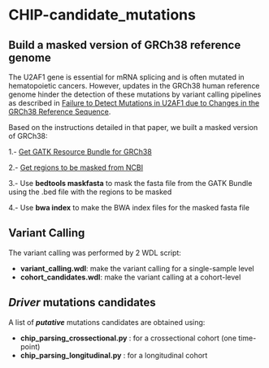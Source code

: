 # CHIP-candidate_mutations
## Build a masked version of GRCh38 reference genome
The U2AF1 gene is essential for mRNA splicing and is often mutated in hematopoietic cancers. However, updates in the GRCh38 human reference genome hinder the detection of these mutations by variant calling pipelines as described in [Failure to Detect Mutations in U2AF1 due to Changes in the GRCh38 Reference Sequence](https://doi.org/10.1016/j.jmoldx.2021.10.013).

Based on the instructions detailed in that paper, we built a masked version of GRCh38:

1.- [Get GATK Resource Bundle for GRCh38](https://gatk.broadinstitute.org/hc/en-us/articles/360035890811-Resource-bundle)

2.- [Get regions to be masked from NCBI](https://ftp.ncbi.nlm.nih.gov/genomes/all/GCA/000/001/405/GCA_000001405.15_GRCh38/seqs_for_alignment_pipelines.ucsc_ids/GCA_000001405.15_GRCh38_GRC_exclusions.bed)

3.- Use __bedtools maskfasta__ to mask the fasta file from the GATK Bundle using the .bed file with the regions to be masked

4.- Use __bwa index__ to make the BWA index files for the masked fasta file

## Variant Calling
The variant calling was performed by 2 WDL script:
- __variant_calling.wdl__: make the variant calling for a single-sample level
- __cohort_candidates.wdl__: make the variant calling at a cohort-level

## *Driver* mutations candidates
A list of *__putative__* mutations candidates are obtained using:
- __chip_parsing_crossectional.py__ : for a crossectional cohort (one time-point)
- __chip_parsing_longitudinal.py__ : for a longitudinal cohort
